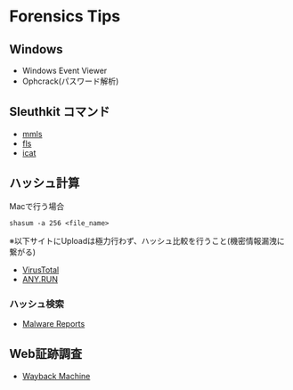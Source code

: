 # Forensics Tips
## Windows
- Windows Event Viewer
- Ophcrack(パスワード解析)
## Sleuthkit コマンド
- [mmls](http://www.kazamiya.net/Sleuthkit/mmls)
- [fls](http://www.kazamiya.net/SleuthKit/fls)
- [icat](http://www.kazamiya.net/SleuthKit/icat)

## ハッシュ計算
Macで行う場合
```
shasum -a 256 <file_name>
```
※以下サイトにUploadは極力行わず、ハッシュ比較を行うこと(機密情報漏洩に繋がる)
- [VirusTotal](https://www.virustotal.com/gui/home/)
- [ANY.RUN](https://any.run/)

### ハッシュ検索
- [Malware Reports](https://app.any.run/submissions/)

## Web証跡調査
- [Wayback Machine](https://web.archive.org/)
